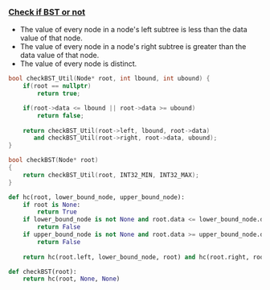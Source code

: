 ### [Check if BST or not](https://www.hackerrank.com/challenges/ctci-is-binary-search-tree/problem)

- The  value of every node in a node's left subtree is less than the data value of that node.   
- The  value of every node in a node's right subtree is greater than the data value of that node.   
- The  value of every node is distinct.  

```cpp
bool checkBST_Util(Node* root, int lbound, int ubound) {
    if(root == nullptr)
        return true;

    if(root->data <= lbound || root->data >= ubound)
        return false;
    
    return checkBST_Util(root->left, lbound, root->data) 
       and checkBST_Util(root->right, root->data, ubound);
}

bool checkBST(Node* root)
{
    return checkBST_Util(root, INT32_MIN, INT32_MAX);
}
```

```python
def hc(root, lower_bound_node, upper_bound_node):
    if root is None:
        return True
    if lower_bound_node is not None and root.data <= lower_bound_node.data:
        return False
    if upper_bound_node is not None and root.data >= upper_bound_node.data:
        return False
    
    return hc(root.left, lower_bound_node, root) and hc(root.right, root, upper_bound_node)

def checkBST(root):
    return hc(root, None, None)
```
